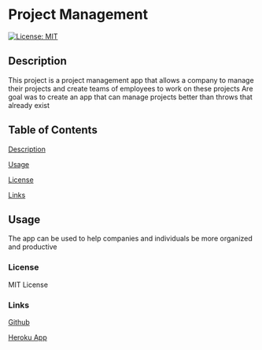 # Project Management
[![License: MIT](https://img.shields.io/badge/License-MIT-yellow.svg)](https://opensource.org/licenses/MIT)

## Description

This project is a project management app that allows a company to manage their projects and create teams of employees to work on these projects Are goal was to create an app that can manage projects better than throws that already exist

## Table of Contents

[Description](#description)

[Usage](#usage)

[License](#license)

[Links](#links)

## Usage

The app can be used to help companies and individuals be more organized and productive

### License

MIT License

### Links

[Github](https://github.com/mgaskins17/project_management/tree/main)

[Heroku App](https://project3-projectmanagement.herokuapp.com/)
